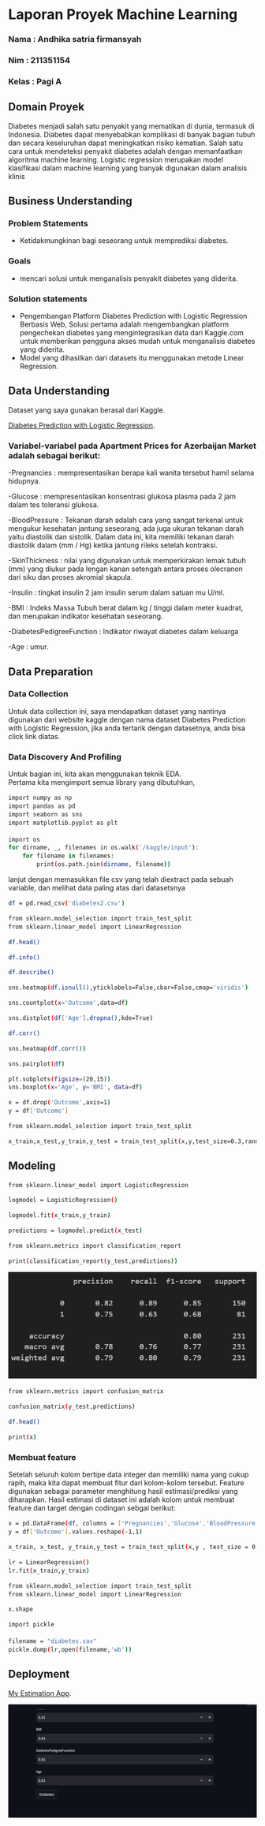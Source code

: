 # Laporan Proyek Machine Learning
### Nama : Andhika satria firmansyah
### Nim : 211351154
### Kelas : Pagi A

## Domain Proyek

Diabetes menjadi salah satu penyakit yang mematikan di dunia, termasuk di Indonesia. Diabetes dapat menyebabkan komplikasi di banyak bagian tubuh dan secara keseluruhan dapat meningkatkan risiko kematian. Salah satu cara untuk mendeteksi penyakit diabetes adalah dengan memanfaatkan algoritma machine learning. Logistic regression merupakan model klasifikasi dalam machine learning yang banyak digunakan dalam analisis klinis 

## Business Understanding

### Problem Statements

- Ketidakmungkinan bagi seseorang untuk memprediksi diabetes. 

### Goals

- mencari solusi untuk menganalisis penyakit diabetes yang diderita.

### Solution statements
- Pengembangan Platform Diabetes Prediction with Logistic Regression Berbasis Web, Solusi pertama adalah mengembangkan platform pengechekan diabetes yang mengintegrasikan data dari Kaggle.com untuk memberikan pengguna akses mudah untuk menganalisis diabetes yang diderita. 
- Model yang dihasilkan dari datasets itu menggunakan metode Linear Regression.

## Data Understanding
Dataset yang saya gunakan berasal dari Kaggle.<br> 

[Diabetes Prediction with Logistic Regression](https://www.kaggle.com/datasets/kandij/diabetes-dataset).

### Variabel-variabel pada Apartment Prices for Azerbaijan Market adalah sebagai berikut:

-Pregnancies : mempresentasikan berapa kali wanita tersebut hamil selama hidupnya.

-Glucose : mempresentasikan konsentrasi glukosa plasma pada 2 jam dalam tes toleransi glukosa.

-BloodPressure : Tekanan darah adalah cara yang sangat terkenal untuk mengukur kesehatan jantung seseorang, ada juga ukuran tekanan darah yaitu diastolik dan sistolik. Dalam data ini, kita memiliki tekanan darah diastolik dalam (mm / Hg) ketika jantung rileks setelah kontraksi.

-SkinThickness : nilai yang digunakan untuk memperkirakan lemak tubuh (mm) yang diukur pada lengan kanan setengah antara proses olecranon dari siku dan proses akromial skapula.

-Insulin : tingkat insulin 2 jam insulin serum dalam satuan mu U/ml.

-BMI : Indeks Massa Tubuh berat dalam kg / tinggi dalam meter kuadrat, dan merupakan indikator kesehatan seseorang.

-DiabetesPedigreeFunction : Indikator riwayat diabetes dalam keluarga

-Age : umur.

## Data Preparation
### Data Collection
Untuk data collection ini, saya mendapatkan dataset yang nantinya digunakan dari website kaggle dengan nama dataset Diabetes Prediction with Logistic Regression, jika anda tertarik dengan datasetnya, anda bisa click link diatas.

### Data Discovery And Profiling
Untuk bagian ini, kita akan menggunakan teknik EDA. <br>
Pertama kita mengimport semua library yang dibutuhkan,
```bash
import numpy as np 
import pandas as pd 
import seaborn as sns
import matplotlib.pyplot as plt

import os
for dirname, _, filenames in os.walk('/kaggle/input'):
    for filename in filenames:
        print(os.path.join(dirname, filename))
```

lanjut dengan memasukkan file csv yang telah diextract pada sebuah variable, dan melihat data paling atas dari datasetsnya
```bash
df = pd.read_csv('diabetes2.csv')
```

```bash
from sklearn.model_selection import train_test_split
from sklearn.linear_model import LinearRegression
```

```bash
df.head()
```

```bash
df.info()
```

```bash
df.describe()
```

```bash
sns.heatmap(df.isnull(),yticklabels=False,cbar=False,cmap='viridis')
```

```bash
sns.countplot(x='Outcome',data=df)
```

```bash
sns.distplot(df['Age'].dropna(),kde=True)
```

```bash
df.corr()
```

```bash
sns.heatmap(df.corr())
```

```bash
sns.pairplot(df)
```

```bash
plt.subplots(figsize=(20,15))
sns.boxplot(x='Age', y='BMI', data=df)
```

```bash
x = df.drop('Outcome',axis=1)
y = df['Outcome']
```

```bash
from sklearn.model_selection import train_test_split
```

```bash
x_train,x_test,y_train,y_test = train_test_split(x,y,test_size=0.3,random_state=101)
```

## Modeling

```bash
from sklearn.linear_model import LogisticRegression
```

```bash
logmodel = LogisticRegression()
```

```bash
logmodel.fit(x_train,y_train)
```

```bash
predictions = logmodel.predict(x_test)
```

```bash
from sklearn.metrics import classification_report
```

```bash
print(classification_report(y_test,predictions))
```
![Alt text](A2.png)

```bash
from sklearn.metrics import confusion_matrix
```

```bash
confusion_matrix(y_test,predictions)
```

```bash
df.head()
```

```bash
print(x)
```
### Membuat feature

Setelah seluruh kolom bertipe data integer dan memiliki nama yang cukup rapih, maka kita dapat membuat fitur dari kolom-kolom tersebut.
Feature digunakan sebagai parameter menghitung hasil estimasi/prediksi yang diharapkan. Hasil estimasi di dataset ini adalah kolom untuk membuat feature dan target dengan codingan sebgai berikut:

```bash
x = pd.DataFrame(df, columns = ['Pregnancies','Glucose','BloodPressure','SkinThickness','Insulin','BMI','DiabetesPedigreeFunction','Age'])
y = df['Outcome'].values.reshape(-1,1)
```

```bash
x_train, x_test, y_train,y_test = train_test_split(x,y , test_size = 0.2 , random_state = 0)
```

```bash
lr = LinearRegression()
lr.fit(x_train,y_train)
```

```bash
from sklearn.model_selection import train_test_split
from sklearn.linear_model import LinearRegression
```

```bash
x.shape
```

```bash
import pickle

filename = "diabetes.sav"
pickle.dump(lr,open(filename,'wb')) 
```

## Deployment

[My Estimation App](https://appediabetes-ggg7suearpfjpeadzmucuf.streamlit.app/).

![Alt text](A1.png)
